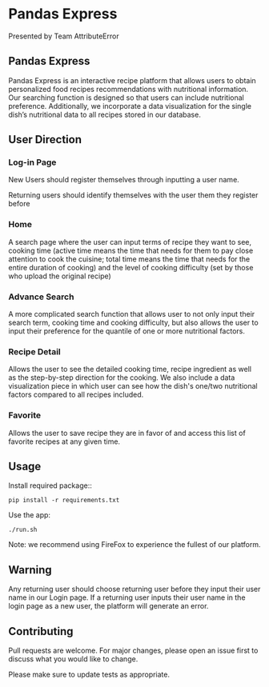 # Pandas Express

Presented by Team AttributeError


## Pandas Express

Pandas Express is an interactive recipe platform that allows users to obtain personalized food recipes recommendations with nutritional information. Our searching function is designed so that users can include nutritional preference. Additionally, we incorporate a data visualization for the single dish’s nutritional data to all recipes stored in our database.


## User Direction

### Log-in Page
New Users should register themselves through inputting a user name.

Returning users should identify themselves with the user them they register before

### Home
A search page where the user can input terms of recipe they want to see, cooking time (active time means the time that needs for them to pay close attention to cook the cuisine; total time means the time that needs for the entire duration of cooking) and the level of cooking difficulty (set by those who upload the original recipe)

### Advance Search
A more complicated search function that allows user to not only input their search term, cooking time and cooking difficulty, but also allows the user to input their preference for the quantile of one or more nutritional factors.

### Recipe Detail
Allows the user to see the detailed cooking time, recipe ingredient as well as the step-by-step direction for the cooking.  We also include a data visualization piece in which user can see how the dish's one/two nutritional factors compared to all recipes included.

### Favorite
Allows the user to save recipe they are in favor of and access this list of favorite recipes at any given time.


## Usage

Install required package::
~~~
pip install -r requirements.txt
~~~

Use the app:
~~~
./run.sh
~~~

Note: we recommend using FireFox to experience the fullest of our platform.


## Warning

Any returning user should choose returning user before they input their user name in our Login page. If a returning user inputs their user name in the login page as a new user, the platform will generate an error.


## Contributing
Pull requests are welcome. For major changes, please open an issue first to discuss what you would like to change.

Please make sure to update tests as appropriate.

